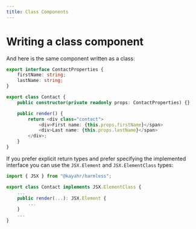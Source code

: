 ```yaml
---
title: Class Components
---
```


# Writing a class component

And here is the same component written as a class:

```typescript
export interface ContactProperties {
    firstName: string;
    lastName: string;
}

export class Contact {
    public constructor(private readonly props: ContactProperties) {}

    public render() {
        return <div class="contact">
            <div>First name: {this.props.firstName}</span>
            <div>Last name: {this.props.lastName}</span>
        </div>;
    }
}
```

If you prefer explicit return types and prefer specifying the implemented interface you can use the `JSX.Element` and `JSX.ElementClass` types:

```typescript
import { JSX } from "@kayahr/harmless";

export class Contact implements JSX.ElementClass {
    ...
    public render(...): JSX.Element {
        ...
    }
    ...
}
```
